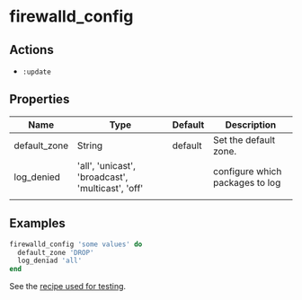 # firewalld_config

## Actions

- `:update`

## Properties

| Name           | Type                                              | Default  | Description                     |
| -------------- | ------------------------------------------------- | -------- | ------------------------------- |
| default_zone   | String                                            | default  | Set the default zone.           |
| log_denied     | 'all', 'unicast', 'broadcast', 'multicast', 'off' |          | configure which packages to log |
|                |                                                   |          |                                 |

## Examples

```ruby
firewalld_config 'some values' do
  default_zone 'DROP'
  log_deniad 'all'
end
```

See the [recipe used for testing](../../test/fixtures/cookbooks/firewalld-test/recipes/default.rb).
